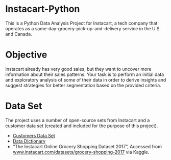 # Instacart-Python
This is a Python Data Analysis Project for Instacart, a tech company that operates as a same-day-grocery-pick-up-and-delivery service in the U.S. and Canada.

# Objective
Instacart already has very good sales, but they want to uncover more information about their sales patterns. Your task is to perform an initial data and exploratory analysis of some of their data in order to derive insights and suggest strategies for better segmentation based on the provided criteria.

# Data Set
The project uses a number of open-source sets from Instacart and a customer data set (created and included for the purpose of this project).

- [Customers Data Set](https://s3.amazonaws.com/coach-courses-us/public/courses/data-immersion/A4/A4_Data_Assets/customers.zip)
- [Data Dictionary](https://gist.github.com/jeremystan/c3b39d947d9b88b3ccff3147dbcf6c6b)
- “The Instacart Online Grocery Shopping Dataset 2017”, Accessed from www.instacart.com/datasets/grocery-shopping-2017 via Kaggle.
